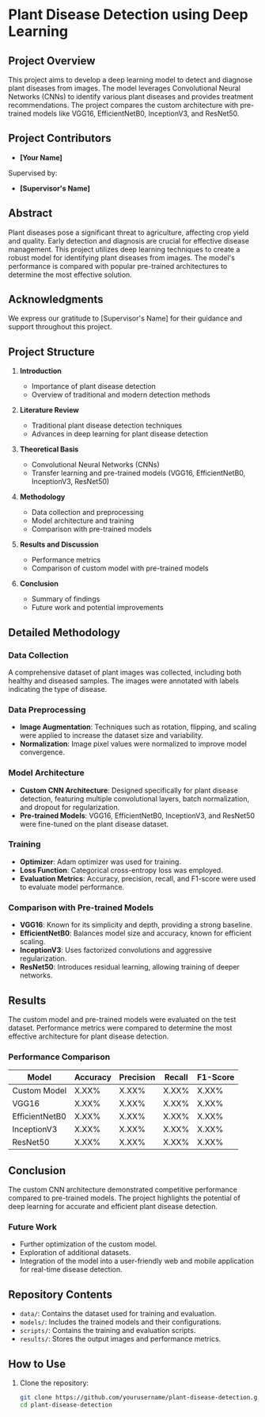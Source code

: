 # Plant Disease Detection using Deep Learning

## Project Overview
This project aims to develop a deep learning model to detect and diagnose plant diseases from images. The model leverages Convolutional Neural Networks (CNNs) to identify various plant diseases and provides treatment recommendations. The project compares the custom architecture with pre-trained models like VGG16, EfficientNetB0, InceptionV3, and ResNet50.

## Project Contributors
- **[Your Name]**

Supervised by:
- **[Supervisor's Name]**

## Abstract
Plant diseases pose a significant threat to agriculture, affecting crop yield and quality. Early detection and diagnosis are crucial for effective disease management. This project utilizes deep learning techniques to create a robust model for identifying plant diseases from images. The model's performance is compared with popular pre-trained architectures to determine the most effective solution.

## Acknowledgments
We express our gratitude to [Supervisor's Name] for their guidance and support throughout this project.

## Project Structure
1. **Introduction**
   - Importance of plant disease detection
   - Overview of traditional and modern detection methods

2. **Literature Review**
   - Traditional plant disease detection techniques
   - Advances in deep learning for plant disease detection

3. **Theoretical Basis**
   - Convolutional Neural Networks (CNNs)
   - Transfer learning and pre-trained models (VGG16, EfficientNetB0, InceptionV3, ResNet50)

4. **Methodology**
   - Data collection and preprocessing
   - Model architecture and training
   - Comparison with pre-trained models

5. **Results and Discussion**
   - Performance metrics
   - Comparison of custom model with pre-trained models

6. **Conclusion**
   - Summary of findings
   - Future work and potential improvements

## Detailed Methodology

### Data Collection
A comprehensive dataset of plant images was collected, including both healthy and diseased samples. The images were annotated with labels indicating the type of disease.

### Data Preprocessing
- **Image Augmentation**: Techniques such as rotation, flipping, and scaling were applied to increase the dataset size and variability.
- **Normalization**: Image pixel values were normalized to improve model convergence.

### Model Architecture
- **Custom CNN Architecture**: Designed specifically for plant disease detection, featuring multiple convolutional layers, batch normalization, and dropout for regularization.
- **Pre-trained Models**: VGG16, EfficientNetB0, InceptionV3, and ResNet50 were fine-tuned on the plant disease dataset.

### Training
- **Optimizer**: Adam optimizer was used for training.
- **Loss Function**: Categorical cross-entropy loss was employed.
- **Evaluation Metrics**: Accuracy, precision, recall, and F1-score were used to evaluate model performance.

### Comparison with Pre-trained Models
- **VGG16**: Known for its simplicity and depth, providing a strong baseline.
- **EfficientNetB0**: Balances model size and accuracy, known for efficient scaling.
- **InceptionV3**: Uses factorized convolutions and aggressive regularization.
- **ResNet50**: Introduces residual learning, allowing training of deeper networks.

## Results
The custom model and pre-trained models were evaluated on the test dataset. Performance metrics were compared to determine the most effective architecture for plant disease detection.

### Performance Comparison
| Model         | Accuracy | Precision | Recall | F1-Score |
|---------------|----------|-----------|--------|----------|
| Custom Model  | X.XX%    | X.XX%     | X.XX%  | X.XX%    |
| VGG16         | X.XX%    | X.XX%     | X.XX%  | X.XX%    |
| EfficientNetB0| X.XX%    | X.XX%     | X.XX%  | X.XX%    |
| InceptionV3   | X.XX%    | X.XX%     | X.XX%  | X.XX%    |
| ResNet50      | X.XX%    | X.XX%     | X.XX%  | X.XX%    |

## Conclusion
The custom CNN architecture demonstrated competitive performance compared to pre-trained models. The project highlights the potential of deep learning for accurate and efficient plant disease detection.

### Future Work
- Further optimization of the custom model.
- Exploration of additional datasets.
- Integration of the model into a user-friendly web and mobile application for real-time disease detection.

## Repository Contents
- `data/`: Contains the dataset used for training and evaluation.
- `models/`: Includes the trained models and their configurations.
- `scripts/`: Contains the training and evaluation scripts.
- `results/`: Stores the output images and performance metrics.

## How to Use
1. Clone the repository:
   ```bash
   git clone https://github.com/yourusername/plant-disease-detection.git
   cd plant-disease-detection
